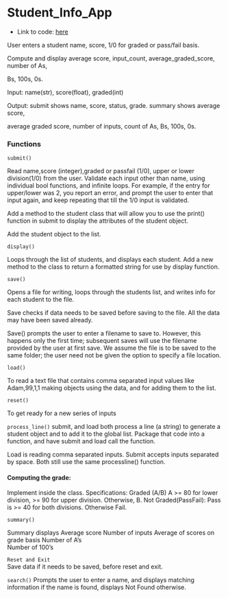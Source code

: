 # Student_Info_App

- Link to code: [here]()

User enters a student name, score, 1/0 for graded or pass/fail basis.

Compute and display average score, input_count, average_graded_score, number of As,

Bs, 100s, 0s.

Input: name(str), score(float), graded(int)

Output: submit shows name, score, status, grade. summary shows average score,

average graded score, number of inputs, count of As, Bs, 100s, 0s.

### Functions
`submit()` 

Read name,score (integer),graded or passfail (1/0), upper or lower division(1/0) from the user. Validate each input other than name, using individual bool functions, and infinite loops. For example, if the entry for upper/lower was 2, you report an error, and prompt the user to enter that input again, and keep repeating that till the 1/0 input is validated.  

Add a method to the student class that will allow you to use the print() function in submit to display the attributes of the student object. 

Add the student object to the list.

`display()`

Loops through the list of students, and displays each student. 
Add a new method to the class to return a formatted string for use by display function. 

`save()`  

Opens a file for writing, loops through the students list, and writes info for each student to the file.

Save checks if data needs to be saved before saving to the file. All the data may have been saved already. 

Save() prompts the user to enter a filename to save to. However, this happens only the first time; subsequent saves will use the filename provided by the user at first save. We assume the file is to be saved to the same folder; the user need not be given the option to specify a file location.

`load()` 

To read a text file that contains comma separated input values like Adam,99,1,1  making objects using the data, and for adding them to the list.      

`reset()`  

To get ready for a new series of inputs

`process_line()`
 submit, and load both process a line (a string) to generate a student object and to add it to the global list. Package that code into a function, and have submit and load call the function. 

Load is reading comma separated inputs.  Submit accepts inputs separated by space. Both still use the same processline() function.


#### Computing the grade:  
Implement inside the class. 
Specifications:   Graded (A/B)   A >= 80 for lower division, >= 90 for upper division.   Otherwise, B.    Not Graded(PassFail): Pass is >= 40 for both divisions. Otherwise Fail.    

`summary()` 

Summary displays 
Average score
Number of inputs
Average of scores on grade basis
Number of A’s   
Number of 100’s

`Reset and Exit`  
Save data if it needs to be saved, before reset and exit.  

`search()`
Prompts the user to enter a name, and displays matching information if the name is found, displays Not Found otherwise. 





